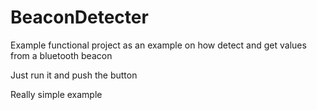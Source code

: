 # BeaconDetecter
Example functional project as an example on how detect and get values from a bluetooth beacon


Just run it and push the button

Really simple example

